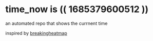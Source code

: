 # time_now is (( 1685379600512 ))

an automated repo that shows the currnent time

inspired by [breakingheatmap](https://github.com/breakingheatmap/breakingheatmap)